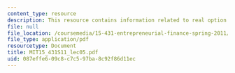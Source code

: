 ```yaml
---
content_type: resource
description: This resource contains information related to real option valuation.
file: null
file_location: /coursemedia/15-431-entrepreneurial-finance-spring-2011/087effe609c8c7c597ba8c92f86d11ec_MIT15_431S11_lec05.pdf
file_type: application/pdf
resourcetype: Document
title: MIT15_431S11_lec05.pdf
uid: 087effe6-09c8-c7c5-97ba-8c92f86d11ec
---
```

